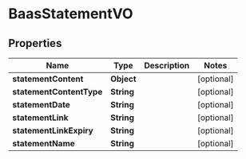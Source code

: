 
# BaasStatementVO

## Properties
Name | Type | Description | Notes
------------ | ------------- | ------------- | -------------
**statementContent** | **Object** |  |  [optional]
**statementContentType** | **String** |  |  [optional]
**statementDate** | **String** |  |  [optional]
**statementLink** | **String** |  |  [optional]
**statementLinkExpiry** | **String** |  |  [optional]
**statementName** | **String** |  |  [optional]



